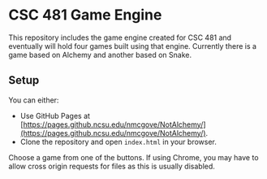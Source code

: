 # CSC 481 Game Engine
This repository includes the game engine created for CSC 481 and eventually will hold four games built using that engine. Currently there is a game based on Alchemy and another based on Snake.

## Setup
You can either: 
* Use GitHub Pages at [https://pages.github.ncsu.edu/nmcgove/NotAlchemy/](https://pages.github.ncsu.edu/nmcgove/NotAlchemy/). 
* Clone the repository and open `index.html` in your browser.

Choose a game from one of the buttons. If using Chrome, you may have to allow cross origin requests for files as this is usually disabled.
